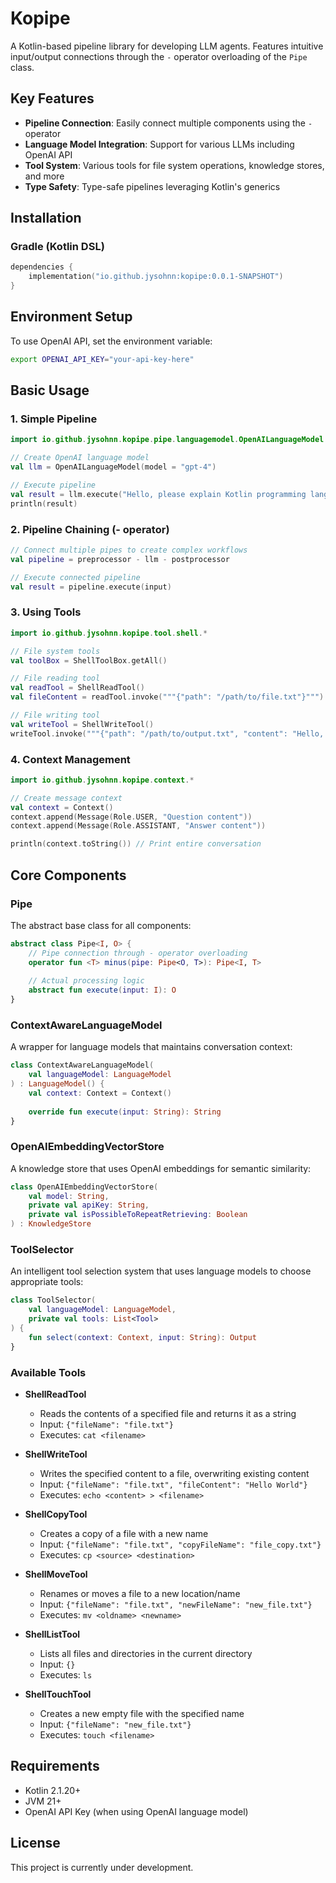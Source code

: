 # Kopipe

A Kotlin-based pipeline library for developing LLM agents. Features intuitive input/output connections through the `-` operator overloading of the `Pipe` class.

## Key Features

- **Pipeline Connection**: Easily connect multiple components using the `-` operator
- **Language Model Integration**: Support for various LLMs including OpenAI API
- **Tool System**: Various tools for file system operations, knowledge stores, and more
- **Type Safety**: Type-safe pipelines leveraging Kotlin's generics

## Installation

### Gradle (Kotlin DSL)

```kotlin
dependencies {
    implementation("io.github.jysohnn:kopipe:0.0.1-SNAPSHOT")
}
```

## Environment Setup

To use OpenAI API, set the environment variable:

```bash
export OPENAI_API_KEY="your-api-key-here"
```

## Basic Usage

### 1. Simple Pipeline

```kotlin
import io.github.jysohnn.kopipe.pipe.languagemodel.OpenAILanguageModel

// Create OpenAI language model
val llm = OpenAILanguageModel(model = "gpt-4")

// Execute pipeline
val result = llm.execute("Hello, please explain Kotlin programming language.")
println(result)
```

### 2. Pipeline Chaining (- operator)

```kotlin
// Connect multiple pipes to create complex workflows
val pipeline = preprocessor - llm - postprocessor

// Execute connected pipeline
val result = pipeline.execute(input)
```

### 3. Using Tools

```kotlin
import io.github.jysohnn.kopipe.tool.shell.*

// File system tools
val toolBox = ShellToolBox.getAll()

// File reading tool
val readTool = ShellReadTool()
val fileContent = readTool.invoke("""{"path": "/path/to/file.txt"}""")

// File writing tool
val writeTool = ShellWriteTool()
writeTool.invoke("""{"path": "/path/to/output.txt", "content": "Hello, World!"}""")
```

### 4. Context Management

```kotlin
import io.github.jysohnn.kopipe.context.*

// Create message context
val context = Context()
context.append(Message(Role.USER, "Question content"))
context.append(Message(Role.ASSISTANT, "Answer content"))

println(context.toString()) // Print entire conversation
```

## Core Components

### Pipe

The abstract base class for all components:

```kotlin
abstract class Pipe<I, O> {
    // Pipe connection through - operator overloading
    operator fun <T> minus(pipe: Pipe<O, T>): Pipe<I, T>
    
    // Actual processing logic
    abstract fun execute(input: I): O
}
```

### ContextAwareLanguageModel

A wrapper for language models that maintains conversation context:

```kotlin
class ContextAwareLanguageModel(
    val languageModel: LanguageModel
) : LanguageModel() {
    val context: Context = Context()
    
    override fun execute(input: String): String
}
```

### OpenAIEmbeddingVectorStore

A knowledge store that uses OpenAI embeddings for semantic similarity:

```kotlin
class OpenAIEmbeddingVectorStore(
    val model: String,
    private val apiKey: String,
    private val isPossibleToRepeatRetrieving: Boolean
) : KnowledgeStore
```

### ToolSelector

An intelligent tool selection system that uses language models to choose appropriate tools:

```kotlin
class ToolSelector(
    val languageModel: LanguageModel,
    private val tools: List<Tool>
) {
    fun select(context: Context, input: String): Output
}
```

### Available Tools

- **ShellReadTool**
  - Reads the contents of a specified file and returns it as a string
  - Input: `{"fileName": "file.txt"}`
  - Executes: `cat <filename>`

- **ShellWriteTool**
  - Writes the specified content to a file, overwriting existing content
  - Input: `{"fileName": "file.txt", "fileContent": "Hello World"}`
  - Executes: `echo <content> > <filename>`

- **ShellCopyTool**
  - Creates a copy of a file with a new name
  - Input: `{"fileName": "file.txt", "copyFileName": "file_copy.txt"}`
  - Executes: `cp <source> <destination>`

- **ShellMoveTool**
  - Renames or moves a file to a new location/name
  - Input: `{"fileName": "file.txt", "newFileName": "new_file.txt"}`
  - Executes: `mv <oldname> <newname>`

- **ShellListTool**
  - Lists all files and directories in the current directory
  - Input: `{}`
  - Executes: `ls`

- **ShellTouchTool**
  - Creates a new empty file with the specified name
  - Input: `{"fileName": "new_file.txt"}`
  - Executes: `touch <filename>`

## Requirements

- Kotlin 2.1.20+
- JVM 21+
- OpenAI API Key (when using OpenAI language model)

## License

This project is currently under development.